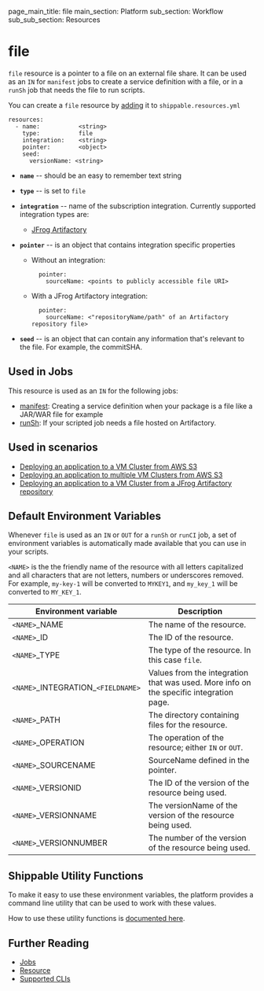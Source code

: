 page_main_title: file
main_section: Platform
sub_section: Workflow
sub_sub_section: Resources

# file
`file` resource is a pointer to a file on an external file share. It can be used as an `IN` for `manifest` jobs to create a service definition with a file, or in a `runSh` job that needs the file to run scripts.

You can create a `file` resource by [adding](/platform/tutorial/workflow/crud-resource#adding) it to `shippable.resources.yml`

```
resources:
  - name:           <string>
    type:           file
    integration:    <string>
    pointer:        <object>
    seed:
      versionName: <string>
```

* **`name`** -- should be an easy to remember text string

* **`type`** -- is set to `file`

* **`integration`** -- name of the subscription integration. Currently supported integration types are:
	* [JFrog Artifactory](/platform/integration/jfrog-artifactoryKey)

* **`pointer`** -- is an object that contains integration specific properties
	* Without an integration:

	        pointer:
	          sourceName: <points to publicly accessible file URI>

	* With a JFrog Artifactory integration:

	        pointer:
	          sourceName: <"repositoryName/path" of an Artifactory repository file>

* **`seed`** -- is an object that can contain any information that's relevant to the file. For example, the commitSHA.

## Used in Jobs
This resource is used as an `IN` for the following jobs:

* [manifest](/platform/workflow/job/manifest): Creating a service definition when your package is a file like a JAR/WAR file for example
* [runSh](/platform/workflow/job/runsh): If your scripted job needs a file hosted on Artifactory.

## Used in scenarios

* [Deploying an application to a VM Cluster from AWS S3](/deploy/vm-basic/)
* [Deploying an application to multiple VM Clusters from AWS S3](/deploy/vm-multiple-environments/)
* [Deploying an application to a VM Cluster from a JFrog Artifactory repository](/deploy/vm-jfrog/)

## Default Environment Variables
Whenever `file` is used as an `IN` or `OUT` for a `runSh` or `runCI` job, a set of environment variables is automatically made available that you can use in your scripts.

`<NAME>` is the the friendly name of the resource with all letters capitalized and all characters that are not letters, numbers or underscores removed. For example, `my-key-1` will be converted to `MYKEY1`, and `my_key_1` will be converted to `MY_KEY_1`.


| Environment variable						| Description                         |
| ------------- 								|------------------------------------ |
| `<NAME>`\_NAME 							| The name of the resource. |
| `<NAME>`\_ID 								| The ID of the resource. |
| `<NAME>`\_TYPE 							| The type of the resource. In this case `file`. |
| `<NAME>`\_INTEGRATION\_`<FIELDNAME>`	| Values from the integration that was used. More info on the specific integration page. |
| `<NAME>`\_PATH 							| The directory containing files for the resource. |
| `<NAME>`\_OPERATION 						| The operation of the resource; either `IN` or `OUT`. |
| `<NAME>`\_SOURCENAME    					| SourceName defined in the pointer. |
| `<NAME>`\_VERSIONID    					| The ID of the version of the resource being used. |
| `<NAME>`\_VERSIONNAME						| The versionName of the version of the resource being used. |
| `<NAME>`\_VERSIONNUMBER 					| The number of the version of the resource being used. |

## Shippable Utility Functions
To make it easy to use these environment variables, the platform provides a command line utility that can be used to work with these values.

How to use these utility functions is [documented here](/platform/tutorial/workflow/using-shipctl).

## Further Reading
* [Jobs](/platform/workflow/job/overview)
* [Resource](/platform/workflow/resource/overview)
* [Supported CLIs](/platform/runtime/overview#cli)
